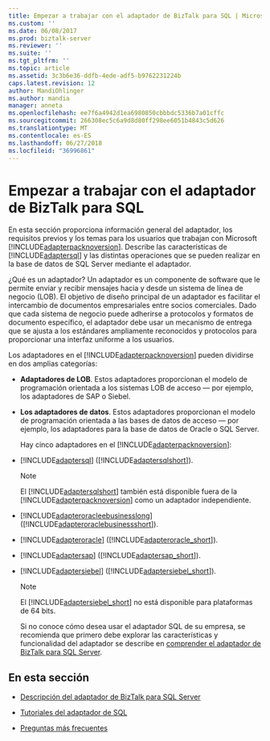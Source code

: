 ```yaml
---
title: Empezar a trabajar con el adaptador de BizTalk para SQL | Microsoft Docs
ms.custom: ''
ms.date: 06/08/2017
ms.prod: biztalk-server
ms.reviewer: ''
ms.suite: ''
ms.tgt_pltfrm: ''
ms.topic: article
ms.assetid: 3c3b6e36-ddfb-4ede-adf5-b9762231224b
caps.latest.revision: 12
author: MandiOhlinger
ms.author: mandia
manager: anneta
ms.openlocfilehash: ee7f6a4942d1ea6980850cbbbdc5336b7a01cffc
ms.sourcegitcommit: 266308ec5c6a9d8d80ff298ee6051b4843c5d626
ms.translationtype: MT
ms.contentlocale: es-ES
ms.lasthandoff: 06/27/2018
ms.locfileid: "36996861"
---
```

# <a name="get-started-with-the-biztalk-adapter-for-sql"></a>Empezar a trabajar con el adaptador de BizTalk para SQL

  
 En esta sección proporciona información general del adaptador, los requisitos previos y los temas para los usuarios que trabajan con Microsoft [!INCLUDE[adapterpacknoversion](../../includes/adapterpacknoversion-md.md)]. Describe las características de [!INCLUDE[adaptersql](../../includes/adaptersql-md.md)] y las distintas operaciones que se pueden realizar en la base de datos de SQL Server mediante el adaptador.  
  
 ¿Qué es un adaptador? Un adaptador es un componente de software que le permite enviar y recibir mensajes hacia y desde un sistema de línea de negocio (LOB). El objetivo de diseño principal de un adaptador es facilitar el intercambio de documentos empresariales entre socios comerciales. Dado que cada sistema de negocio puede adherirse a protocolos y formatos de documento específico, el adaptador debe usar un mecanismo de entrega que se ajusta a los estándares ampliamente reconocidos y protocolos para proporcionar una interfaz uniforme a los usuarios.  
  
 Los adaptadores en el [!INCLUDE[adapterpacknoversion](../../includes/adapterpacknoversion-md.md)] pueden dividirse en dos amplias categorías:  
  
- **Adaptadores de LOB**. Estos adaptadores proporcionan el modelo de programación orientada a los sistemas LOB de acceso — por ejemplo, los adaptadores de SAP o Siebel.  
  
- **Los adaptadores de datos**. Estos adaptadores proporcionan el modelo de programación orientada a las bases de datos de acceso — por ejemplo, los adaptadores para la base de datos de Oracle o SQL Server.  
  
  Hay cinco adaptadores en el [!INCLUDE[adapterpacknoversion](../../includes/adapterpacknoversion-md.md)]:  
  
- [!INCLUDE[adaptersql](../../includes/adaptersql-md.md)] ([!INCLUDE[adaptersqlshort](../../includes/adaptersqlshort-md.md)]).  
  
  > [!NOTE]
  >  El [!INCLUDE[adaptersqlshort](../../includes/adaptersqlshort-md.md)] también está disponible fuera de la [!INCLUDE[adapterpacknoversion](../../includes/adapterpacknoversion-md.md)] como un adaptador independiente.  
  
- [!INCLUDE[adapteroracleebusinesslong](../../includes/adapteroracleebusinesslong-md.md)] ([!INCLUDE[adapteroraclebusinessshort](../../includes/adapteroraclebusinessshort-md.md)]).  
  
- [!INCLUDE[adapteroracle](../../includes/adapteroracle-md.md)] ([!INCLUDE[adapteroracle_short](../../includes/adapteroracle-short-md.md)]).  
  
- [!INCLUDE[adaptersap](../../includes/adaptersap-md.md)] ([!INCLUDE[adaptersap_short](../../includes/adaptersap-short-md.md)]).  
  
- [!INCLUDE[adaptersiebel](../../includes/adaptersiebel-md.md)] ([!INCLUDE[adaptersiebel_short](../../includes/adaptersiebel-short-md.md)]).  
  
  > [!NOTE]
  >  El [!INCLUDE[adaptersiebel_short](../../includes/adaptersiebel-short-md.md)] no está disponible para plataformas de 64 bits.  
  
  Si no conoce cómo desea usar el adaptador SQL de su empresa, se recomienda que primero debe explorar las características y funcionalidad del adaptador se describe en [comprender el adaptador de BizTalk para SQL Server](../../adapters-and-accelerators/adapter-sql/understand-biztalk-adapter-for-sql-server.md).  
  
## <a name="in-this-section"></a>En esta sección  
  
-   [Descripción del adaptador de BizTalk para SQL Server](../../adapters-and-accelerators/adapter-sql/understand-biztalk-adapter-for-sql-server.md)  
  
-   [Tutoriales del adaptador de SQL](../../adapters-and-accelerators/adapter-sql/sql-adapter-tutorials.md)  
  
-   [Preguntas más frecuentes](../../adapters-and-accelerators/adapter-sql/sql-adapter-faqs.md)